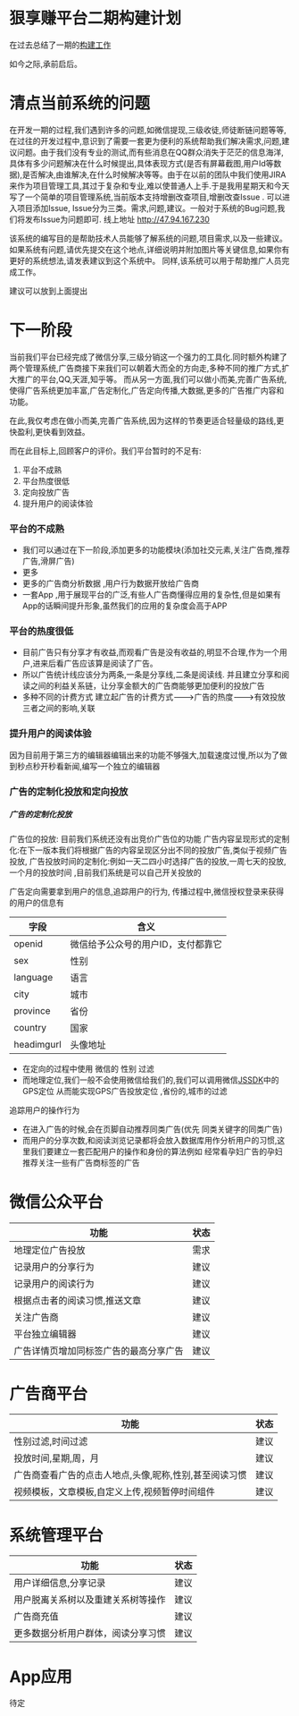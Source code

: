 # 狠享赚平台二期构建计划

在过去总结了一期的[构建工作](./old.md)


如今之际,承前启后。

# 清点当前系统的问题
在开发一期的过程,我们遇到许多的问题,如微信提现,三级收徒,师徒断链问题等等,在过往的开发过程中,意识到了需要一套更为便利的系统帮助我们解决需求,问题,建议问题。由于我们没有专业的测试,而有些消息在QQ群众消失于茫茫的信息海洋,具体有多少问题解决在什么时候提出,具体表现方式(是否有屏幕截图,用户Id等数据),是否解决,由谁解决,在什么时候解决等等。由于在以前的团队中我们使用JIRA来作为项目管理工具,其过于复杂和专业,难以使普通人上手.于是我用星期天和今天写了一个简单的项目管理系统,当前版本支持增删改查项目,增删改查Issue . 
可以进入项目添加Issue, Issue分为三类。需求,问题,建议。一般对于系统的Bug问题,我们将发布Issue为问题即可.
线上地址  <a href="http://47.94.167.230" target="_blank" >http://47.94.167.230</a>

该系统的编写目的是帮助技术人员能够了解系统的问题,项目需求,以及一些建议。如果系统有问题,请优先提交在这个地点,详细说明并附加图片等关键信息,如果你有更好的系统想法,请发表建议到这个系统中。
同样,该系统可以用于帮助推广人员完成工作。

建议可以放到上面提出




# 下一阶段

当前我们平台已经完成了微信分享,三级分销这一个强力的工具化.同时额外构建了两个管理系统,广告商接下来我们可以朝着大而全的方向走,多种不同的推广方式,扩大推广的平台,QQ,天涯,知乎等。
而从另一方面,我们可以做小而美,完善广告系统,使得广告系统更加丰富,广告定制化,广告定向传播,大数据,更多的广告推广内容和功能。

在此,我仅考虑在做小而美,完善广告系统,因为这样的节奏更适合轻量级的路线,更快盈利,更快看到效益。

而在此目标上,回顾客户的评价。我们平台暂时的不足有:

1. 平台不成熟
2. 平台热度很低
3. 定向投放广告
4. 提升用户的阅读体验
### 平台的不成熟 
* 我们可以通过在下一阶段,添加更多的功能模块(添加社交元素,关注广告商,推荐广告,滑屏广告)
* 更多
* 更多的广告商分析数据 ,用户行为数据开放给广告商
* 一套App ,用于展现平台的广泛,有些人广告商懂得应用的复杂性,但是如果有App的话瞬间提升形象,虽然我们的应用的复杂度会高于APP


### 平台的热度很低

* 目前广告只有分享才有收益,而观看广告是没有收益的,明显不合理,作为一个用户,进来后看广告应该算是阅读了广告。
* 所以广告统计线应该分为两条,一条是分享线,二条是阅读线. 并且建立分享和阅读之间的利益关系链，让分享金额大的广告商能够更加便利的投放广告
* 多种不同的计费方式  建立起广告的计费方式--->广告的热度--->有效投放 三者之间的影响,关联

### 提升用户的阅读体验
因为目前用于第三方的编辑器编辑出来的功能不够强大,加载速度过慢,所以为了做到秒点秒开秒看新闻,编写一个独立的编辑器




### 广告的定制化投放和定向投放

##### 广告的定制化投放
广告位的投放: 目前我们系统还没有出竞价广告位的功能
广告内容呈现形式的定制化:在下一版本我们将根据广告的内容呈现区分出不同的投放广告,类似于视频广告投放,
广告投放时间的定制化:例如一天二四小时选择广告的投放,一周七天的投放,一个月的投放时间 ,目前我们系统是可以自己开关投放的

广告定向需要拿到用户的信息,追踪用户的行为, 
传播过程中,微信授权登录来获得的用户的信息有

|字段|含义|
|---|---|
|openid| 微信给予公众号的用户ID，支付都靠它|
|sex|性别|
|language|语言|
|city|城市|
|province|省份|
|country|国家|
|headimgurl|头像地址|

* 在定向的过程中使用 微信的 性别 过滤
* 而地理定位,我们一般不会使用微信给我们的,我们可以调用微信[JSSDK](https://mp.weixin.qq.com/wiki?t=resource/res_main&id=mp1421141115)中的GPS定位 
从而能实现GPS广告投放定位 ,省份的,城市的过滤


追踪用户的操作行为
* 在进入广告的时候,会在页脚自动推荐同类广告(优先 同类关键字的同类广告)
* 而用户的分享次数,和阅读浏览记录都将会放入数据库用作分析用户的习惯,这里我们要建立一套匹配用户的操作和身份的算法例如 经常看孕妇广告的孕妇 推荐关注一些有广告商标签的广告







# 微信公众平台

|功能|状态|
|---|---|
|地理定位广告投放|需求|
|记录用户的分享行为|建议|
|记录用户的阅读行为|建议|
|根据点击者的阅读习惯,推送文章|建议|
|关注广告商|建议|
|平台独立编辑器|建议|
|广告详情页增加同标签广告的最高分享广告|建议|


# 广告商平台
|功能|状态|
|---|---|
|性别过滤,时间过滤|建议|
|投放时间,星期,周，月|建议|
|广告商查看广告的点击人地点,头像,昵称,性别,甚至阅读习惯|建议|
|视频模板，文章模板,自定义上传,视频暂停时间组件|建议|




# 系统管理平台

|功能| 状态|
|---|---|
|用户详细信息,分享记录|建议|
|用户脱离关系树以及重建关系树等操作|建议|
|广告商充值|建议|
|更多数据分析用户群体，阅读分享习惯|建议|


# App应用

待定